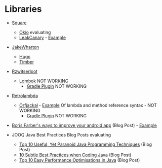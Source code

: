 # Libraries

- [Square](https://github.com/square)
	- [Okio](https://github.com/square/okio) evaluating
	- [LeakCanary](https://github.com/square/leakcanary) - [Example](https://github.com/ersin-ertan/android-java/tree/master/improveappperformance/src/main/java/com/nullcognition/improveappperformance)

- [JakeWharton](https://github.com/JakeWharton)
	- [Hugo](https://github.com/JakeWharton/hugo)
	- [Timber](https://github.com/JakeWharton/timber)

- [Rzwitserloot](https://github.com/rzwitserloot)
	- [Lombok](https://github.com/rzwitserloot/lombok) NOT WORKING
		- [Gradle Plugin](https://github.com/evant/android-retrolambda-lombok) NOT WORKING

- [Retrolambda]()
	- [Orfjackal](https://github.com/orfjackal/retrolambda) - [Example](https://github.com/ersin-ertan/android-java/tree/master/retrolambda/src/main/java/com/nullcognition/retrolambda) Of lambda and method reference syntax - NOT WORKING
		- [Gradle Plugin](https://github.com/evant/gradle-retrolambda) NOT WORKING


- [Boris Farber's ways to improve your android app](http://www.api-solutions.com/2015/07/10-ways-to-improve-your-android-app.html) (Blog Post) - [Example](https://github.com/ersin-ertan/android-java/tree/master/improveappperformance/src/main/java/com/nullcognition/improveappperformance)

- JOOQ Java Best Practices Blog Posts evaluating
	- [Top 10 Useful, Yet Paranoid Java Programming Techniques](http://blog.jooq.org/2015/08/11/top-10-useful-yet-paranoid-java-programming-techniques/) (Blog Post)
	- [10 Subtle Best Practices when Coding Java](http://blog.jooq.org/2013/08/20/10-subtle-best-practices-when-coding-java/) (Blog Post)
	- [Top 10 Easy Performance Optimisations in Java](http://blog.jooq.org/2015/02/05/top-10-easy-performance-optimisations-in-java/) (Blog Post)
